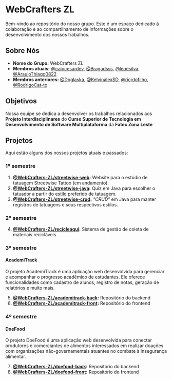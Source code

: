# WebCrafters ZL

Bem-vindo ao repositório do nosso grupo. Este é um espaço dedicado à colaboração e ao compartilhamento de informações sobre o desenvolvimento dos nossos trabalhos.

## Sobre Nós

- **Nome do Grupo:** WebCrafters ZL
- **Membros atuais:** [@caiocesardev](https://www.github.com/caiocesardev), [@Bragadsss](https://www.github.com/Bragadsss), [@leoesilva](https://www.github.com/leoesilva), [@AraujoThiago0822](https://www.github.com/AraujoThiago0822)
- **Membros anteriores:** [@Doglaska](https://github.com/Doglaska), [@KelvinalexSD](https://github.com/KelvinalexSD), [@ricrdofilho](https://www.github.com/ricrdofilho), [@RodrigoCat-to](https://www.github.com/RodrigoCat-to)

## Objetivos

Nossa equipe se dedica a desenvolver os trabalhos relacionados aos **Projeto Interdisciplinares** do **Curso Superior de Tecnologia em Desenvolvimento de Software Multiplataforma** da **Fatec Zona Leste**

## Projetos

Aqui estão alguns dos nossos projetos atuais e passados:

### 1º semestre

1. **[@WebCrafters-ZL/streetwise-web](https://github.com/WebCrafters-ZL/streetwise-web):** Website para o estúdio de tatuagem Streetwise Tattoo (em andamento).
2. **[@WebCrafters-ZL/streetwise-java](https://github.com/WebCrafters-ZL/streetwise-java):** Quiz em Java para escolher o tatuador a partir do estilo preferido de tatuagem.
3. **[@WebCrafters-ZL/streetwise-crud](https://github.com/WebCrafters-ZL/streetwise-crud):** _"CRUD"_ em Java para manter registros de tatuagens e seus respectivos estilos.

### 2º semestre

4. **[@WebCrafters-ZL/recicleaqui](https://github.com/WebCrafters-ZL/recicleaqui):** Sistema de gestão de coleta de materiais recicláveis

### 3º semestre

#### AcademiTrack

O projeto AcademiTrack é uma aplicação web desenvolvida para gerenciar e acompanhar o progresso acadêmico de estudantes. Ele oferece funcionalidades como cadastro de alunos, registro de notas, geração de relatórios e muito mais.

5. **[@WebCrafters-ZL/academitrack-back](https://github.com/WebCrafters-ZL/academitrack-back):** Repositório do backend
6. **[@WebCrafters-ZL/academitrack-front](https://github.com/WebCrafters-ZL/academitrack-front):** Repositório do frontend

### 4º semestre

#### DoeFood

O projeto DoeFood é uma aplicação web desenvolvida para conectar produtores e comerciantes de alimentos interessados em realizar doações com organizações não-governamentais atuantes no combate à insegurança alimentar.

7. **[@WebCrafters-ZL/doefood-back](https://github.com/WebCrafters-ZL/doefood-back):** Repositório do backend
8. **[@WebCrafters-ZL/doefood-front](https://github.com/WebCrafters-ZL/doefood-front):** Repositório do frontend

